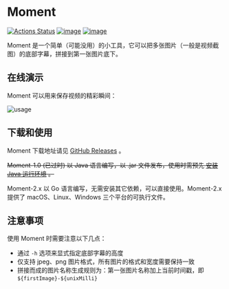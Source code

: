 # Moment

[![Actions Status](https://github.com/fantasticmao/moment/workflows/ci/badge.svg)](https://github.com/fantasticmao/moment/actions)
[![image](https://img.shields.io/badge/release-download-blue.svg)](https://github.com/fantasticmao/moment/releases)
[![image](https://img.shields.io/badge/license-MIT-green.svg)](https://github.com/fantasticmao/moment/blob/master/LICENSE)

Moment 是一个简单（可能没用）的小工具，它可以把多张图片（一般是视频截图）的底部字幕，拼接到第一张图片底下。

## 在线演示

Moment 可以用来保存视频的精彩瞬间：

![usage](doc/usage.gif)

## 下载和使用

Moment 下载地址请见 [GitHub Releases](https://github.com/fantasticmao/moment/releases) 。

~~Moment-1.0 (已过时) 以 Java 语言编写，以 .jar 文件发布，使用时需预先 [安装 Java 运行环境](https://www.baidu.com/s?wd=安装%20JRE) 。~~

Moment-2.x 以 Go 语言编写，无需安装其它依赖，可以直接使用。Moment-2.x 提供了 macOS、Linux、Windows 三个平台的可执行文件。

## 注意事项

使用 Moment 时需要注意以下几点：

- 通过 `-h` 选项来显式指定底部字幕的高度
- 仅支持 jpeg、png 图片格式，所有图片的格式和宽度需要保持一致
- 拼接而成的图片名称生成规则为：第一张图片名称加上当前时间戳，即 `${firstImage}-${unixMilli}`
